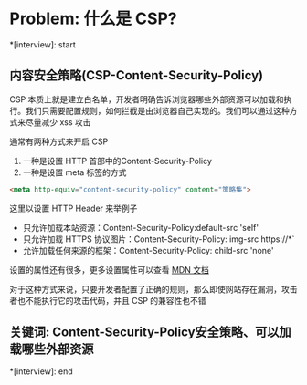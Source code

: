 # Problem: 什么是 CSP?

*[interview]: start
## 内容安全策略(CSP-Content-Security-Policy)
CSP 本质上就是建立白名单，开发者明确告诉浏览器哪些外部资源可以加载和执行。我们只需要配置规则，如何拦截是由浏览器自己实现的。我们可以通过这种方式来尽量减少 xss 攻击

通常有两种方式来开启 CSP
1. 一种是设置 HTTP 首部中的Content-Security-Policy
2. 一种是设置 meta 标签的方式
```html
<meta http-equiv="content-security-policy" content="策略集">
```

这里以设置 HTTP Header 来举例子
- 只允许加载本站资源：Content-Security-Policy:default-src 'self'
- 只允许加载 HTTPS 协议图片：Content-Security-Policy: img-src https://*`
- 允许加载任何来源的框架：Content-Security-Policy: child-src 'none'

设置的属性还有很多，更多设置属性可以查看 [MDN 文档](https://developer.mozilla.org/zh-CN/docs/Web/HTTP/CSP)

对于这种方式来说，只要开发者配置了正确的规则，那么即使网站存在漏洞，攻击者也不能执行它的攻击代码，并且 CSP 的兼容性也不错

## 关键词: Content-Security-Policy安全策略、可以加载哪些外部资源
*[interview]: end
